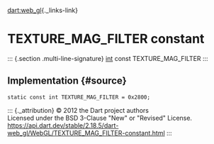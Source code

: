 [dart:web\_gl](../../dart-web_gl/dart-web_gl-library){._links-link}

TEXTURE\_MAG\_FILTER constant
=============================

::: {.section .multi-line-signature}
[int](../../dart-core/int-class) const TEXTURE\_MAG\_FILTER
:::

Implementation {#source}
--------------

``` {.language-dart data-language="dart"}
static const int TEXTURE_MAG_FILTER = 0x2800;
```

::: {._attribution}
© 2012 the Dart project authors\
Licensed under the BSD 3-Clause \"New\" or \"Revised\" License.\
<https://api.dart.dev/stable/2.18.5/dart-web_gl/WebGL/TEXTURE_MAG_FILTER-constant.html>
:::
